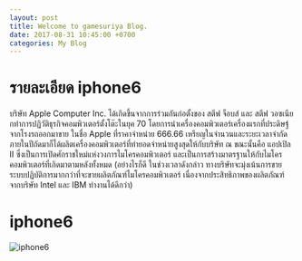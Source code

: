 ```yaml
---
layout: post
title: Welcome to gamesuriya Blog.
date: 2017-08-31 10:45:00 +0700
categories: My Blog
---
```

# รายละเอียด iphone6
บริษัท Apple Computer Inc. ได้เกิดขึ้นจากการร่วมกันก่อตั้งของ สตีฟ จ็อบส์ และ สตีฟ วอซเนียกทำการปฏิวัติธุรกิจคอมพิวเตอร์ตั้งโต๊ะในยุค 70 โดยการนำเครื่องคอมพิวเตอร์เครื่องแรกที่ประดิษฐ์จากโรงรถออกมาขาย ในชื่อ Apple  ที่ราคาจำหน่าย 666.66 เหรียญในจำนวนและระยะเวลาจำกัด ภายในปีถัดมาก็ได้ผลิตเครื่องคอมพิวเตอร์ที่ทำยอดจำหน่ายสูงสุดให้กับบริษัท ณ ขณะนั้นคือ แอปเปิล II ซึ่งเป็นการเปิดศักราชใหม่แห่งวงการไมโครคอมพิวเตอร์ และเป็นการสร้างมาตรฐานให้กับไมโครคอมพิวเตอร์ที่เกิดมาตามหลังทั้งหมด (อย่างไรก็ดี ในช่วงเวลาดังกล่าว ทางบริษัทจะมุ่งเน้นการขายระบบปฏิบัติการมากกว่าที่จะขายผลิตภัณฑ์ไมโครคอมพิวเตอร์ เนื่องจากประสิทธิภาพของผลิตภัณฑ์จากบริษัท Intel และ IBM ทำงานได้ดีกว่า)
# iphone6
![iphone6](http://th-live-03.slatic.net/p/2/apple-iphone-6-16gb-red-limited-import-from-usistudio-refurbished-1494303095-45049181-59448c54912ffe14f6a4b6c2ba4e5548-catalog_233.jpg)
